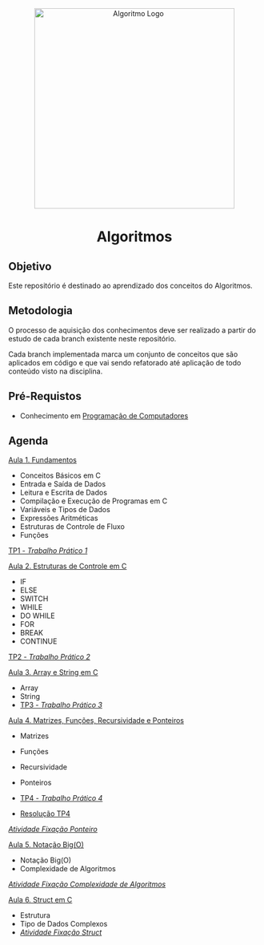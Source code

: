 <div  align="center">
    <img width="400"
        alt="Algoritmo Logo"
        src="https://blog.growthinstitute.com/hs-fs/hubfs/%5BGI%5D%20blog%20post%20images/algorithms_1.png?width=800&name=algorithms_1.png"
      />
    <h1> Algoritmos </h1>
</div>

## Objetivo

Este repositório é destinado ao aprendizado dos conceitos do Algoritmos.


## Metodologia

O processo de aquisição dos conhecimentos deve ser realizado a partir do estudo de cada branch existente neste repositório.

Cada branch implementada marca um conjunto de conceitos que são aplicados em código e que vai sendo refatorado até aplicação de todo conteúdo visto na disciplina.

## Pré-Requistos 

- Conhecimento em [Programação de Computadores]()

## Agenda


<a href="https://github.com/placidoneto/algoritmos-lecture/tree/lecture01-introducao"> Aula 1. Fundamentos</a>

- Conceitos Básicos em C
- Entrada e Saída de Dados
- Leitura e Escrita de Dados
- Compilação e Execução de Programas em C
- Variáveis e Tipos de Dados
- Expressões Aritméticas
- Estruturas de Controle de Fluxo
- Funções

<a href="https://github.com/placidoneto/algoritmos-lecture/blob/lecture01-introducao/lista1.md"> TP1 - *Trabalho Prático 1*</a>

<a href="https://github.com/placidoneto/algoritmos-lecture/tree/lecture02-controle-fluxo">Aula 2. Estruturas de Controle em C</a>

- IF
- ELSE
- SWITCH
- WHILE
- DO WHILE
- FOR
- BREAK
- CONTINUE

<a href="https://github.com/placidoneto/algoritmos-lecture/blob/lecture02-controle-fluxo/lecture02/tp2.md"> TP2 - *Trabalho Prático 2*</a>
  
<a href="https://github.com/placidoneto/algoritmos-lecture/tree/lecture03-array-e-string">Aula 3. Array e String em C</a>

- Array
- String
- <a href="https://github.com/placidoneto/algoritmos-lecture/blob/lecture03-array-e-string/lecture03/tp3.md"> TP3 - *Trabalho Prático 3*</a>

<a href="https://github.com/placidoneto/algoritmos-lecture/tree/lecture04-matriz-funcoes-recursividade">Aula 4. Matrizes, Funções, Recursividade e Ponteiros</a>

- Matrizes
- Funções
- Recursividade
- Ponteiros
- <a href="https://github.com/placidoneto/algoritmos-lecture/blob/lecture04-matriz-funcoes-recursividade/tp4.md"> TP4 - *Trabalho Prático 4*</a>

- <a href="https://github.com/placidoneto/algoritmos-lecture/blob/lecture04-matriz-funcoes-recursividade/tp4_resolvido.md"> Resolução TP4 </a>
  
<a href="https://github.com/placidoneto/algoritmos-lecture/blob/lecture04-matriz-funcoes-recursividade/lista/AtividadeFixacao.pdf"> *Atividade Fixação Ponteiro*</a> 

<a href="https://github.com/placidoneto/algoritmos-lecture/tree/lecture-notacaoBigO">Aula 5. Notação Big(O) </a>
- Notação Big(O)
- Complexidade de Algoritmos

<a href="https://github.com/placidoneto/algoritmos-lecture/blob/lecture-notacaoBigO/atividade-fixacao-bigO.md"> *Atividade Fixação Complexidade de Algoritmos*</a> 

<a href="https://github.com/placidoneto/algoritmos-lecture/tree/lecture-struct">Aula 6. Struct em C</a>

- Estrutura 
- Tipo de Dados Complexos
- <a href="https://github.com/placidoneto/algoritmos-lecture/blob/lecture-struct/atividade_fixacao.md"> *Atividade Fixação Struct*</a> 
